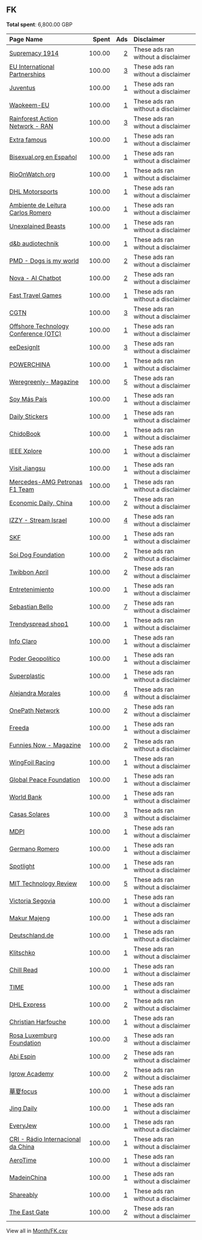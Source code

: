 ## FK
**Total spent**: 6,800.00 GBP

|Page Name|Spent|Ads|Disclaimer|
|:---|---:|---:|:---|
|[Supremacy 1914](https://www.facebook.com/200480966638039)|100.00|[2](https://www.facebook.com/ads/library/?active_status=all&ad_type=political_and_issue_ads&country=FK&view_all_page_id=200480966638039&search_type=page&media_type=all)|These ads ran without a disclaimer|
|[EU International Partnerships](https://www.facebook.com/287842647957979)|100.00|[3](https://www.facebook.com/ads/library/?active_status=all&ad_type=political_and_issue_ads&country=FK&view_all_page_id=287842647957979&search_type=page&media_type=all)|These ads ran without a disclaimer|
|[Juventus](https://www.facebook.com/171522852874952)|100.00|[1](https://www.facebook.com/ads/library/?active_status=all&ad_type=political_and_issue_ads&country=FK&view_all_page_id=171522852874952&search_type=page&media_type=all)|These ads ran without a disclaimer|
|[Waokeem-EU](https://www.facebook.com/100689636310150)|100.00|[1](https://www.facebook.com/ads/library/?active_status=all&ad_type=political_and_issue_ads&country=FK&view_all_page_id=100689636310150&search_type=page&media_type=all)|These ads ran without a disclaimer|
|[Rainforest Action Network - RAN](https://www.facebook.com/8002590959)|100.00|[3](https://www.facebook.com/ads/library/?active_status=all&ad_type=political_and_issue_ads&country=FK&view_all_page_id=8002590959&search_type=page&media_type=all)|These ads ran without a disclaimer|
|[Extra famous](https://www.facebook.com/101388509327100)|100.00|[1](https://www.facebook.com/ads/library/?active_status=all&ad_type=political_and_issue_ads&country=FK&view_all_page_id=101388509327100&search_type=page&media_type=all)|These ads ran without a disclaimer|
|[Bisexual.org en Español](https://www.facebook.com/100970059574672)|100.00|[1](https://www.facebook.com/ads/library/?active_status=all&ad_type=political_and_issue_ads&country=FK&view_all_page_id=100970059574672&search_type=page&media_type=all)|These ads ran without a disclaimer|
|[RioOnWatch.org](https://www.facebook.com/133945616646913)|100.00|[1](https://www.facebook.com/ads/library/?active_status=all&ad_type=political_and_issue_ads&country=FK&view_all_page_id=133945616646913&search_type=page&media_type=all)|These ads ran without a disclaimer|
|[DHL Motorsports](https://www.facebook.com/121350964566751)|100.00|[1](https://www.facebook.com/ads/library/?active_status=all&ad_type=political_and_issue_ads&country=FK&view_all_page_id=121350964566751&search_type=page&media_type=all)|These ads ran without a disclaimer|
|[Ambiente de Leitura Carlos Romero](https://www.facebook.com/144639479449243)|100.00|[1](https://www.facebook.com/ads/library/?active_status=all&ad_type=political_and_issue_ads&country=FK&view_all_page_id=144639479449243&search_type=page&media_type=all)|These ads ran without a disclaimer|
|[Unexplained Beasts](https://www.facebook.com/114184975000819)|100.00|[1](https://www.facebook.com/ads/library/?active_status=all&ad_type=political_and_issue_ads&country=FK&view_all_page_id=114184975000819&search_type=page&media_type=all)|These ads ran without a disclaimer|
|[d&b audiotechnik](https://www.facebook.com/548577435509026)|100.00|[1](https://www.facebook.com/ads/library/?active_status=all&ad_type=political_and_issue_ads&country=FK&view_all_page_id=548577435509026&search_type=page&media_type=all)|These ads ran without a disclaimer|
|[PMD - Dogs is my  world](https://www.facebook.com/113067177682259)|100.00|[2](https://www.facebook.com/ads/library/?active_status=all&ad_type=political_and_issue_ads&country=FK&view_all_page_id=113067177682259&search_type=page&media_type=all)|These ads ran without a disclaimer|
|[Nova - AI Chatbot](https://www.facebook.com/106348682400630)|100.00|[2](https://www.facebook.com/ads/library/?active_status=all&ad_type=political_and_issue_ads&country=FK&view_all_page_id=106348682400630&search_type=page&media_type=all)|These ads ran without a disclaimer|
|[Fast Travel Games](https://www.facebook.com/146822255731958)|100.00|[1](https://www.facebook.com/ads/library/?active_status=all&ad_type=political_and_issue_ads&country=FK&view_all_page_id=146822255731958&search_type=page&media_type=all)|These ads ran without a disclaimer|
|[CGTN](https://www.facebook.com/565225540184937)|100.00|[3](https://www.facebook.com/ads/library/?active_status=all&ad_type=political_and_issue_ads&country=FK&view_all_page_id=565225540184937&search_type=page&media_type=all)|These ads ran without a disclaimer|
|[Offshore Technology Conference (OTC)](https://www.facebook.com/393412505386)|100.00|[1](https://www.facebook.com/ads/library/?active_status=all&ad_type=political_and_issue_ads&country=FK&view_all_page_id=393412505386&search_type=page&media_type=all)|These ads ran without a disclaimer|
|[eeDesignIt](https://www.facebook.com/128460617656602)|100.00|[3](https://www.facebook.com/ads/library/?active_status=all&ad_type=political_and_issue_ads&country=FK&view_all_page_id=128460617656602&search_type=page&media_type=all)|These ads ran without a disclaimer|
|[POWERCHINA](https://www.facebook.com/2480533842232920)|100.00|[1](https://www.facebook.com/ads/library/?active_status=all&ad_type=political_and_issue_ads&country=FK&view_all_page_id=2480533842232920&search_type=page&media_type=all)|These ads ran without a disclaimer|
|[Weregreenly- Magazine](https://www.facebook.com/100374392742057)|100.00|[5](https://www.facebook.com/ads/library/?active_status=all&ad_type=political_and_issue_ads&country=FK&view_all_page_id=100374392742057&search_type=page&media_type=all)|These ads ran without a disclaimer|
|[Soy Más País](https://www.facebook.com/1823807254333065)|100.00|[1](https://www.facebook.com/ads/library/?active_status=all&ad_type=political_and_issue_ads&country=FK&view_all_page_id=1823807254333065&search_type=page&media_type=all)|These ads ran without a disclaimer|
|[Daily Stickers](https://www.facebook.com/2418643321715898)|100.00|[1](https://www.facebook.com/ads/library/?active_status=all&ad_type=political_and_issue_ads&country=FK&view_all_page_id=2418643321715898&search_type=page&media_type=all)|These ads ran without a disclaimer|
|[ChidoBook](https://www.facebook.com/110993941170214)|100.00|[1](https://www.facebook.com/ads/library/?active_status=all&ad_type=political_and_issue_ads&country=FK&view_all_page_id=110993941170214&search_type=page&media_type=all)|These ads ran without a disclaimer|
|[IEEE Xplore](https://www.facebook.com/354397697217)|100.00|[1](https://www.facebook.com/ads/library/?active_status=all&ad_type=political_and_issue_ads&country=FK&view_all_page_id=354397697217&search_type=page&media_type=all)|These ads ran without a disclaimer|
|[Visit Jiangsu](https://www.facebook.com/983135718420987)|100.00|[1](https://www.facebook.com/ads/library/?active_status=all&ad_type=political_and_issue_ads&country=FK&view_all_page_id=983135718420987&search_type=page&media_type=all)|These ads ran without a disclaimer|
|[Mercedes-AMG Petronas F1 Team](https://www.facebook.com/79511407410)|100.00|[1](https://www.facebook.com/ads/library/?active_status=all&ad_type=political_and_issue_ads&country=FK&view_all_page_id=79511407410&search_type=page&media_type=all)|These ads ran without a disclaimer|
|[Economic Daily, China](https://www.facebook.com/112757083778788)|100.00|[2](https://www.facebook.com/ads/library/?active_status=all&ad_type=political_and_issue_ads&country=FK&view_all_page_id=112757083778788&search_type=page&media_type=all)|These ads ran without a disclaimer|
|[IZZY - Stream Israel](https://www.facebook.com/105962808801596)|100.00|[4](https://www.facebook.com/ads/library/?active_status=all&ad_type=political_and_issue_ads&country=FK&view_all_page_id=105962808801596&search_type=page&media_type=all)|These ads ran without a disclaimer|
|[SKF](https://www.facebook.com/72149536933)|100.00|[1](https://www.facebook.com/ads/library/?active_status=all&ad_type=political_and_issue_ads&country=FK&view_all_page_id=72149536933&search_type=page&media_type=all)|These ads ran without a disclaimer|
|[Soi Dog Foundation](https://www.facebook.com/108625789179165)|100.00|[2](https://www.facebook.com/ads/library/?active_status=all&ad_type=political_and_issue_ads&country=FK&view_all_page_id=108625789179165&search_type=page&media_type=all)|These ads ran without a disclaimer|
|[Twibbon April](https://www.facebook.com/110980888642151)|100.00|[2](https://www.facebook.com/ads/library/?active_status=all&ad_type=political_and_issue_ads&country=FK&view_all_page_id=110980888642151&search_type=page&media_type=all)|These ads ran without a disclaimer|
|[Entretenimiento](https://www.facebook.com/115895401463440)|100.00|[1](https://www.facebook.com/ads/library/?active_status=all&ad_type=political_and_issue_ads&country=FK&view_all_page_id=115895401463440&search_type=page&media_type=all)|These ads ran without a disclaimer|
|[Sebastian Bello](https://www.facebook.com/100490729492964)|100.00|[7](https://www.facebook.com/ads/library/?active_status=all&ad_type=political_and_issue_ads&country=FK&view_all_page_id=100490729492964&search_type=page&media_type=all)|These ads ran without a disclaimer|
|[Trendyspread shop1](https://www.facebook.com/111014438406253)|100.00|[1](https://www.facebook.com/ads/library/?active_status=all&ad_type=political_and_issue_ads&country=FK&view_all_page_id=111014438406253&search_type=page&media_type=all)|These ads ran without a disclaimer|
|[Info Claro](https://www.facebook.com/100347019683490)|100.00|[1](https://www.facebook.com/ads/library/?active_status=all&ad_type=political_and_issue_ads&country=FK&view_all_page_id=100347019683490&search_type=page&media_type=all)|These ads ran without a disclaimer|
|[Poder Geopolítico](https://www.facebook.com/1498021203828633)|100.00|[1](https://www.facebook.com/ads/library/?active_status=all&ad_type=political_and_issue_ads&country=FK&view_all_page_id=1498021203828633&search_type=page&media_type=all)|These ads ran without a disclaimer|
|[Superplastic](https://www.facebook.com/154680184946903)|100.00|[1](https://www.facebook.com/ads/library/?active_status=all&ad_type=political_and_issue_ads&country=FK&view_all_page_id=154680184946903&search_type=page&media_type=all)|These ads ran without a disclaimer|
|[Alejandra Morales](https://www.facebook.com/102257292713372)|100.00|[4](https://www.facebook.com/ads/library/?active_status=all&ad_type=political_and_issue_ads&country=FK&view_all_page_id=102257292713372&search_type=page&media_type=all)|These ads ran without a disclaimer|
|[OnePath Network](https://www.facebook.com/771462172882741)|100.00|[2](https://www.facebook.com/ads/library/?active_status=all&ad_type=political_and_issue_ads&country=FK&view_all_page_id=771462172882741&search_type=page&media_type=all)|These ads ran without a disclaimer|
|[Freeda](https://www.facebook.com/1673669186277733)|100.00|[1](https://www.facebook.com/ads/library/?active_status=all&ad_type=political_and_issue_ads&country=FK&view_all_page_id=1673669186277733&search_type=page&media_type=all)|These ads ran without a disclaimer|
|[Funnies Now - Magazine](https://www.facebook.com/104099512361482)|100.00|[2](https://www.facebook.com/ads/library/?active_status=all&ad_type=political_and_issue_ads&country=FK&view_all_page_id=104099512361482&search_type=page&media_type=all)|These ads ran without a disclaimer|
|[WingFoil Racing](https://www.facebook.com/103992288141312)|100.00|[1](https://www.facebook.com/ads/library/?active_status=all&ad_type=political_and_issue_ads&country=FK&view_all_page_id=103992288141312&search_type=page&media_type=all)|These ads ran without a disclaimer|
|[Global Peace Foundation](https://www.facebook.com/17973644177)|100.00|[1](https://www.facebook.com/ads/library/?active_status=all&ad_type=political_and_issue_ads&country=FK&view_all_page_id=17973644177&search_type=page&media_type=all)|These ads ran without a disclaimer|
|[World Bank](https://www.facebook.com/153371894688575)|100.00|[1](https://www.facebook.com/ads/library/?active_status=all&ad_type=political_and_issue_ads&country=FK&view_all_page_id=153371894688575&search_type=page&media_type=all)|These ads ran without a disclaimer|
|[Casas Solares](https://www.facebook.com/111196441899324)|100.00|[3](https://www.facebook.com/ads/library/?active_status=all&ad_type=political_and_issue_ads&country=FK&view_all_page_id=111196441899324&search_type=page&media_type=all)|These ads ran without a disclaimer|
|[MDPI](https://www.facebook.com/131189377574)|100.00|[1](https://www.facebook.com/ads/library/?active_status=all&ad_type=political_and_issue_ads&country=FK&view_all_page_id=131189377574&search_type=page&media_type=all)|These ads ran without a disclaimer|
|[Germano Romero](https://www.facebook.com/107553662058080)|100.00|[1](https://www.facebook.com/ads/library/?active_status=all&ad_type=political_and_issue_ads&country=FK&view_all_page_id=107553662058080&search_type=page&media_type=all)|These ads ran without a disclaimer|
|[Spotlight](https://www.facebook.com/1102199946478493)|100.00|[1](https://www.facebook.com/ads/library/?active_status=all&ad_type=political_and_issue_ads&country=FK&view_all_page_id=1102199946478493&search_type=page&media_type=all)|These ads ran without a disclaimer|
|[MIT Technology Review](https://www.facebook.com/17043549797)|100.00|[5](https://www.facebook.com/ads/library/?active_status=all&ad_type=political_and_issue_ads&country=FK&view_all_page_id=17043549797&search_type=page&media_type=all)|These ads ran without a disclaimer|
|[Victoria Segovia](https://www.facebook.com/104444729065513)|100.00|[1](https://www.facebook.com/ads/library/?active_status=all&ad_type=political_and_issue_ads&country=FK&view_all_page_id=104444729065513&search_type=page&media_type=all)|These ads ran without a disclaimer|
|[Makur Majeng](https://www.facebook.com/1065252286883009)|100.00|[1](https://www.facebook.com/ads/library/?active_status=all&ad_type=political_and_issue_ads&country=FK&view_all_page_id=1065252286883009&search_type=page&media_type=all)|These ads ran without a disclaimer|
|[Deutschland.de](https://www.facebook.com/31292782350)|100.00|[1](https://www.facebook.com/ads/library/?active_status=all&ad_type=political_and_issue_ads&country=FK&view_all_page_id=31292782350&search_type=page&media_type=all)|These ads ran without a disclaimer|
|[Klitschko](https://www.facebook.com/285530825204)|100.00|[1](https://www.facebook.com/ads/library/?active_status=all&ad_type=political_and_issue_ads&country=FK&view_all_page_id=285530825204&search_type=page&media_type=all)|These ads ran without a disclaimer|
|[Chill Read](https://www.facebook.com/104571188687767)|100.00|[1](https://www.facebook.com/ads/library/?active_status=all&ad_type=political_and_issue_ads&country=FK&view_all_page_id=104571188687767&search_type=page&media_type=all)|These ads ran without a disclaimer|
|[TIME](https://www.facebook.com/10606591490)|100.00|[1](https://www.facebook.com/ads/library/?active_status=all&ad_type=political_and_issue_ads&country=FK&view_all_page_id=10606591490&search_type=page&media_type=all)|These ads ran without a disclaimer|
|[DHL Express](https://www.facebook.com/405379246524515)|100.00|[2](https://www.facebook.com/ads/library/?active_status=all&ad_type=political_and_issue_ads&country=FK&view_all_page_id=405379246524515&search_type=page&media_type=all)|These ads ran without a disclaimer|
|[Christian Harfouche](https://www.facebook.com/141271779363886)|100.00|[1](https://www.facebook.com/ads/library/?active_status=all&ad_type=political_and_issue_ads&country=FK&view_all_page_id=141271779363886&search_type=page&media_type=all)|These ads ran without a disclaimer|
|[Rosa Luxemburg Foundation](https://www.facebook.com/224597158386607)|100.00|[3](https://www.facebook.com/ads/library/?active_status=all&ad_type=political_and_issue_ads&country=FK&view_all_page_id=224597158386607&search_type=page&media_type=all)|These ads ran without a disclaimer|
|[Abi Espin](https://www.facebook.com/108318715562829)|100.00|[2](https://www.facebook.com/ads/library/?active_status=all&ad_type=political_and_issue_ads&country=FK&view_all_page_id=108318715562829&search_type=page&media_type=all)|These ads ran without a disclaimer|
|[Igrow Academy](https://www.facebook.com/102984361463961)|100.00|[2](https://www.facebook.com/ads/library/?active_status=all&ad_type=political_and_issue_ads&country=FK&view_all_page_id=102984361463961&search_type=page&media_type=all)|These ads ran without a disclaimer|
|[華夏focus](https://www.facebook.com/103659765532260)|100.00|[1](https://www.facebook.com/ads/library/?active_status=all&ad_type=political_and_issue_ads&country=FK&view_all_page_id=103659765532260&search_type=page&media_type=all)|These ads ran without a disclaimer|
|[Jing Daily](https://www.facebook.com/315543515306)|100.00|[1](https://www.facebook.com/ads/library/?active_status=all&ad_type=political_and_issue_ads&country=FK&view_all_page_id=315543515306&search_type=page&media_type=all)|These ads ran without a disclaimer|
|[EveryJew](https://www.facebook.com/669307523469574)|100.00|[1](https://www.facebook.com/ads/library/?active_status=all&ad_type=political_and_issue_ads&country=FK&view_all_page_id=669307523469574&search_type=page&media_type=all)|These ads ran without a disclaimer|
|[CRI - Rádio Internacional da China](https://www.facebook.com/1518216038506999)|100.00|[1](https://www.facebook.com/ads/library/?active_status=all&ad_type=political_and_issue_ads&country=FK&view_all_page_id=1518216038506999&search_type=page&media_type=all)|These ads ran without a disclaimer|
|[AeroTime](https://www.facebook.com/479285342097950)|100.00|[1](https://www.facebook.com/ads/library/?active_status=all&ad_type=political_and_issue_ads&country=FK&view_all_page_id=479285342097950&search_type=page&media_type=all)|These ads ran without a disclaimer|
|[MadeinChina](https://www.facebook.com/102300279228311)|100.00|[1](https://www.facebook.com/ads/library/?active_status=all&ad_type=political_and_issue_ads&country=FK&view_all_page_id=102300279228311&search_type=page&media_type=all)|These ads ran without a disclaimer|
|[Shareably](https://www.facebook.com/1556259461269806)|100.00|[1](https://www.facebook.com/ads/library/?active_status=all&ad_type=political_and_issue_ads&country=FK&view_all_page_id=1556259461269806&search_type=page&media_type=all)|These ads ran without a disclaimer|
|[The East Gate](https://www.facebook.com/343786409509707)|100.00|[2](https://www.facebook.com/ads/library/?active_status=all&ad_type=political_and_issue_ads&country=FK&view_all_page_id=343786409509707&search_type=page&media_type=all)|These ads ran without a disclaimer|

View all in [Month/FK.csv](../../MetaData/Month/FK.csv)
